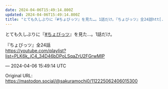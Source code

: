 ```yaml
---
date: 2024-04-06T15:49:14.800Z
updated: 2024-04-06T15:49:14.800Z
title: "とても久しぶりに『#ちょびっツ』を見た…。1話だけ。『ちょびっツ』全24話htt[...]"
---
```


<p>とても久しぶりに『<a href="https://mastodon.social/tags/%E3%81%A1%E3%82%87%E3%81%B3%E3%81%A3%E3%83%84" class="mention hashtag" rel="tag">#<span>ちょびっツ</span></a>』を見た…。1話だけ。</p><p>『ちょびっツ』全24話<br /><a href="https://youtube.com/playlist?list=PLK6k_jC4_34D46bDPoLSqaZrU2FGrwMIP" target="_blank" rel="nofollow noopener" translate="no"><span class="invisible">https://</span><span class="ellipsis">youtube.com/playlist?list=PLK6</span><span class="invisible">k_jC4_34D46bDPoLSqaZrU2FGrwMIP</span></a></p>

&mdash; 2024-04-06 15:49:14 UTC

Original URL: https://mastodon.social/@sakuramochi0/112225062406015300
